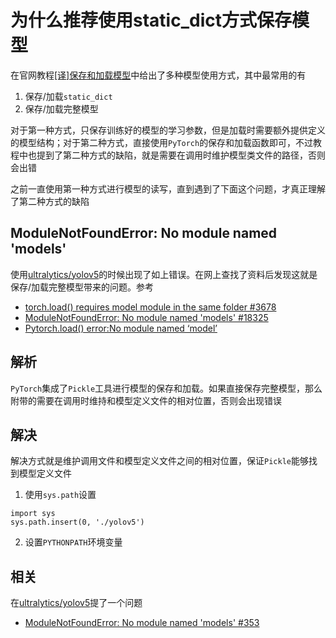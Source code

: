 
# 为什么推荐使用static_dict方式保存模型

在官网教程[[译]保存和加载模型](./[译]保存和加载模型.md)中给出了多种模型使用方式，其中最常用的有

1. 保存/加载`static_dict`
2. 保存/加载完整模型

对于第一种方式，只保存训练好的模型的学习参数，但是加载时需要额外提供定义的模型结构；对于第二种方式，直接使用`PyTorch`的保存和加载函数即可，不过教程中也提到了第二种方式的缺陷，就是需要在调用时维护模型类文件的路径，否则会出错

之前一直使用第一种方式进行模型的读写，直到遇到了下面这个问题，才真正理解了第二种方式的缺陷

## ModuleNotFoundError: No module named 'models'

使用[ultralytics/yolov5](https://github.com/ultralytics/yolov5)的时候出现了如上错误。在网上查找了资料后发现这就是保存/加载完整模型带来的问题。参考

* [torch.load() requires model module in the same folder #3678](https://github.com/pytorch/pytorch/issues/3678)
* [ModuleNotFoundError: No module named 'models' #18325](https://github.com/pytorch/pytorch/issues/18325)
* [Pytorch.load() error:No module named ‘model’](https://discuss.pytorch.org/t/pytorch-load-error-no-module-named-model/25821)

## 解析

`PyTorch`集成了`Pickle`工具进行模型的保存和加载。如果直接保存完整模型，那么附带的需要在调用时维持和模型定义文件的相对位置，否则会出现错误

## 解决

解决方式就是维护调用文件和模型定义文件之间的相对位置，保证`Pickle`能够找到模型定义文件

1. 使用`sys.path`设置

```
import sys
sys.path.insert(0, './yolov5')
```

2. 设置`PYTHONPATH`环境变量

## 相关

在[ultralytics/yolov5](https://github.com/ultralytics/yolov5)提了一个问题

* [ModuleNotFoundError: No module named 'models' #353](https://github.com/ultralytics/yolov5/issues/353)